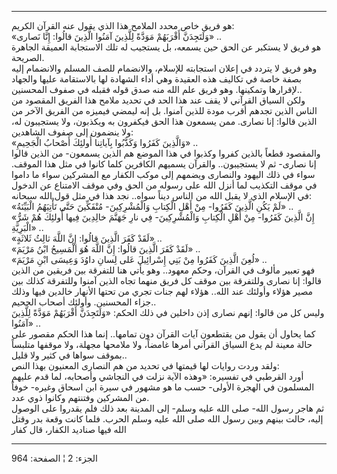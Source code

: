 ------------------------------------------------------------------------

هو فريق خاص محدد الملامح هذا الذي يقول عنه القرآن الكريم:  
«وَلَتَجِدَنَّ أَقْرَبَهُمْ مَوَدَّةً لِلَّذِينَ آمَنُوا الَّذِينَ قالُوا: إِنَّا نَصارى» ..  
هو فريق لا يستكبر عن الحق حين يسمعه، بل يستجيب له تلك الاستجابة العميقة
الجاهرة الصريحة.  
وهو فريق لا يتردد في إعلان استجابته للإسلام، والانضمام للصف المسلم
والانضمام إليه بصفة خاصة في تكاليف هذه العقيدة وهي أداء الشهادة لها
بالاستقامة عليها والجهاد لإقرارها وتمكينها. وهو فريق علم الله منه صدق
قوله فقبله في صفوف المحسنين..  
ولكن السياق القرآني لا يقف عند هذا الحد في تحديد ملامح هذا الفريق
المقصود من الناس الذين تجدهم أقرب مودة للذين آمنوا. بل إنه ليمضي فيميزه
من الفريق الآخر من الذين قالوا: إنا نصارى. ممن يسمعون هذا الحق فيكفرون
به ويكذبون، ولا يستجيبون له، ولا ينضمون إلى صفوف الشاهدين:  
«وَالَّذِينَ كَفَرُوا وَكَذَّبُوا بِآياتِنا أُولئِكَ أَصْحابُ الْجَحِيمِ» ..  
والمقصود قطعاً بالذين كفروا وكذبوا في هذا الموضع هم الذين يسمعون- من
الذين قالوا إنا نصارى- ثم لا يستجيبون.. والقرآن يسميهم الكافرين كلما
كانوا في مثل هذا الموقف. سواء في ذلك اليهود والنصارى ويضمهم إلى موكب
الكفار مع المشركين سواء ما داموا في موقف التكذيب لما أنزل الله على رسوله
من الحق وفي موقف الامتناع عن الدخول في الإسلام الذي لا يقبل الله من
الناس ديناً سواه.. نجد هذا في مثل قول الله سبحانه:  
«لَمْ يَكُنِ الَّذِينَ كَفَرُوا- مِنْ أَهْلِ الْكِتابِ وَالْمُشْرِكِينَ- مُنْفَكِّينَ حَتَّى تَأْتِيَهُمُ الْبَيِّنَةُ»
..  
«إِنَّ الَّذِينَ كَفَرُوا- مِنْ أَهْلِ الْكِتابِ وَالْمُشْرِكِينَ- فِي نارِ جَهَنَّمَ خالِدِينَ فِيها أُولئِكَ
هُمْ شَرُّ الْبَرِيَّةِ» ..  
«لَقَدْ كَفَرَ الَّذِينَ قالُوا: إِنَّ اللَّهَ ثالِثُ ثَلاثَةٍ» ..  
«لَقَدْ كَفَرَ الَّذِينَ قالُوا: إِنَّ اللَّهَ هُوَ الْمَسِيحُ ابْنُ مَرْيَمَ» ..  
«لُعِنَ الَّذِينَ كَفَرُوا مِنْ بَنِي إِسْرائِيلَ عَلى لِسانِ داوُدَ وَعِيسَى ابْنِ مَرْيَمَ» ..  
فهو تعبير مألوف في القرآن، وحكم معهود.. وهو يأتي هنا للتفرقة بين فريقين
من الذين قالوا: إنا نصارى وللتفرقة بين موقف كل فريق منهما تجاه الذين
آمنوا وللتفرقة كذلك بين مصير هؤلاء وأولئك عند الله.. هؤلاء لهم جنات تجري
من تحتها الأنهار خالدين فيها وذلك جزاء المحسنين. وأولئك أصحاب الجحيم..  
وليس كل من قالوا: إنهم نصارى إذن داخلين في ذلك الحكم: «وَلَتَجِدَنَّ أَقْرَبَهُمْ
مَوَدَّةً لِلَّذِينَ آمَنُوا» ..  
كما يحاول أن يقول من يقتطعون آيات القرآن دون تمامها.. إنما هذا الحكم
مقصور على حالة معينة لم يدع السياق القرآني أمرها غامضاً، ولا ملامحها
مجهلة، ولا موقفها متلبساً بموقف سواها في كثير ولا قليل..  
ولقد وردت روايات لها قيمتها في تحديد من هم النصارى المعنيون بهذا النص:  
أورد القرطبي في تفسيره: «وهذه الآية نزلت في النجاشي وأصحابه، لما قدم
عليهم المسلمون في الهجرة الأولى- حسب ما هو مشهور في سيرة ابن اسحاق
وغيره- خوفاً من المشركين وفتنتهم وكانوا ذوي عدد.  
ثم هاجر رسول الله- صلى الله عليه وسلم- إلى المدينة بعد ذلك فلم يقدروا
على الوصول إليه، حالت بينهم وبين رسول الله صلى الله عليه وسلم الحرب.
فلما كانت وقعة بدر وقتل الله فيها صناديد الكفار، قال كفار

------------------------------------------------------------------------

الجزء: 2 ¦ الصفحة: 964

